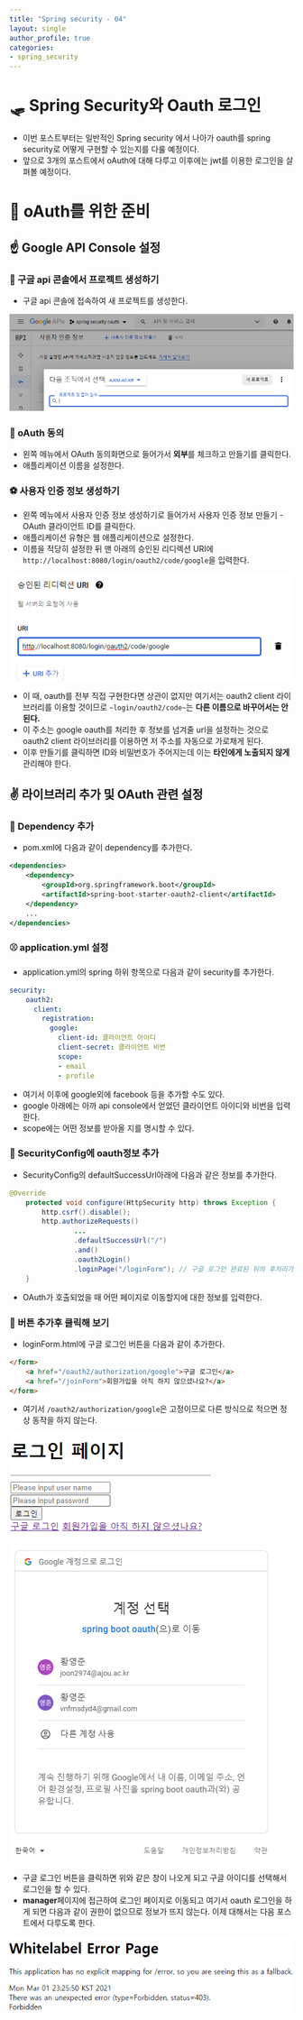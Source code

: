 ```yaml
---
title: "Spring security - 04"
layout: single
author_profile: true
categories: 
- spring_security
---
```


# 🛷 Spring Security와 Oauth 로그인

- 이번 포스트부터는 일반적인 Spring security 에서 나아가 oauth를 spring security로 어떻게 구현할 수 있는지를 다룰 예정이다.
- 앞으로 3개의 포스트에서 oAuth에 대해 다루고 이후에는 jwt를 이용한 로그인을 살펴볼 예정이다.

# 🏓 oAuth를 위한 준비

## ☝ Google API Console 설정

### 🏀 구글 api 콘솔에서 프로젝트 생성하기

- 구글 api 콘솔에 접속하여 새 프로젝트를 생성한다.

![image-20210301231112117](../../post_images/20210302/image-20210301231112117.png)

### 🥎 oAuth 동의

- 왼쪽 메뉴에서 OAuth 동의화면으로 들어가서 **외부**를 체크하고 만들기를 클릭한다.
- 애플리케이션 이름을 설정한다.

### ⚽ 사용자 인증 정보 생성하기

- 왼쪽 메뉴에서 사용자 인증 정보 생성하기로 들어가서 사용자 인증 정보 만들기 - OAuth 클라이언트 ID를 클릭한다.
- 애플리케이션 유형은 웹 애플리케이션으로 설정한다.
- 이름을 적당히 설정한 뒤 맨 아래의 승인된 리디렉션 URI에 ```http://localhost:8080/login/oauth2/code/google```을 입력한다.

![image-20210301231610737](../../post_images/20210302/image-20210301231610737.png)

- 이 때, oauth를 전부 직접 구현한다면 상관이 없지만 여기서는 oauth2 client 라이브러리를 이용할 것이므로 ```~login/oauth2/code~```는 **다른 이름으로 바꾸어서는 안된다.**
- 이 주소는 google oauth를 처리한 후 정보를 넘겨줄 url을 설정하는 것으로 oauth2 client 라이브러리를 이용하면 저 주소를 자동으로 가로채게 된다.
- 이후 만들기를 클릭하면 ID와 비밀번호가 주어지는데 이는 **타인에게 노출되지 않게** 관리해야 한다.

## ✌ 라이브러리 추가 및 OAuth 관련 설정

### 🏐 Dependency 추가

- pom.xml에 다음과 같이 dependency를 추가한다.

```xml
<dependencies>
    <dependency>
		<groupId>org.springframework.boot</groupId>
		<artifactId>spring-boot-starter-oauth2-client</artifactId>
	</dependency>
    ...
</dependencies>
```

### ⚾ application.yml 설정

- application.yml의 spring 하위 항목으로 다음과 같이 security를 추가한다.

```yaml
security:
    oauth2:
      client:
        registration:
          google:
            client-id: 클라이언트 아이디
            client-secret: 클라이언트 비번
            scope:
            - email
            - profile
```

- 여기서 이후에 google외에 facebook 등을 추가할 수도 있다.
- google 아래에는 아까 api console에서 얻었던 클라이언트 아이디와 비번을 입력한다.
- scope에는 어떤 정보를 받아올 지를 명시할 수 있다.

### 🏀 SecurityConfig에 oauth정보 추가

- SecurityConfig의 defaultSuccessUrl아래에 다음과 같은 정보를 추가한다.

```java
@Override
    protected void configure(HttpSecurity http) throws Exception {
        http.csrf().disable();
        http.authorizeRequests()
                ...
                .defaultSuccessUrl("/")
                .and()
                .oauth2Login()
                .loginPage("/loginForm"); // 구글 로그인 완료된 뒤의 후처리가 필요
    }
```

- OAuth가 호출되었을 때 어떤 페이지로 이동할지에 대한 정보를 입력한다.

### 🏓 버튼 추가후 클릭해 보기

- loginForm.html에 구글 로그인 버튼을 다음과 같이 추가한다.

```html
</form>
    <a href="/oauth2/authorization/google">구글 로그인</a>
    <a href="/joinForm">회원가입을 아직 하지 않으셨나요?</a>
</form>
```

- 여기서 ```/oauth2/authorization/google```은 고정이므로 다른 방식으로 적으면 정상 동작을 하지 않는다.

![image-20210301232436473](../../post_images/20210302/image-20210301232436473.png)

![image-20210301232501109](../../post_images/20210302/image-20210301232501109.png)

- 구글 로그인 버튼을 클릭하면 위와 같은 창이 나오게 되고 구글 아이디를 선택해서 로그인을 할 수 있다.
- **manager**페이지에 접근하여 로그인 페이지로 이동되고 여기서 oauth 로그인을 하게 되면 다음과 같이 권한이 없으므로 정보가 뜨지 않는다. 이제 대해서는 다음 포스트에서 다루도록 한다.

![image-20210301232639554](../../post_images/20210302/image-20210301232639554.png)